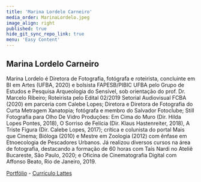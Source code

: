 ```yaml
---
title: 'Marina Lordelo Carneiro'
media_order: MarinaLordelo.jpeg
image_align: right
published: true
hide_git_sync_repo_link: true
menu: 'Easy Content'
---
```


## Marina Lordelo Carneiro

Marina Lordelo é Diretora de Fotografia, fotógrafa e roteirista, concluinte em BI em Artes (UFBA, 2020) e bolsista FAPESB/PIBIC UFBA pelo Grupo de Estudos e Pesquisa Arqueologia do Sensível, sob orientação do prof. Dr. Marcelo Ribeiro; Roteirista pelo Edital 02/2019 Setorial Audiovisual FCBA (2020) em parceria com Calebe Lopes; Diretora e Diretora de Fotografia do Curta Metragem Xanatopia; fotógrafa e membro do Salvador Fotoclube; Still Fotografia para Olho De Vidro Produções: Em Cima do Muro (Dir. Hilda Lopes Pontes, 2018), O Sorriso de Felícia (Dir. Klaus Hastenreiter, 2018), A Triste Figura (Dir. Calebe Lopes, 2017); crítica e colunista do portal Mais que Cinema; Bióloga (2010) e Mestre em Zoologia (2012) com ênfase em Etnoecologia de Pescadores Urbanos. Já realizou diversos cursos na área de fotografia, destacando a formação de 60 horas com Taís Nardi no Ateliê Bucareste, São Paulo, 2020; e Oficina de Cinematografia Digital com Affonso Beato, Rio de Janeiro, 2019.

[Portfólio](https://marinalordelofot.myportfolio.com/portfolio-cinema-e-fotografia?classes=btn,btn-primary,btn-lg&target=_blank) - [Currículo Lattes](http://lattes.cnpq.br/9600349112217874?classes=btn,btn-primary,btn-lg&target=_blank)